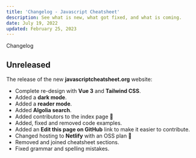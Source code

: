 ```yaml
---
title: 'Changelog - Javascript Cheatsheet'
description: See what is new, what got fixed, and what is coming.
date: July 19, 2022
updated: February 25, 2023
---
```


<base-title :title="frontmatter.title" :description="frontmatter.description">
Changelog
</base-title>

## Unreleased

The release of the new **javascriptcheatsheet.org** website:

- Complete re-design with **Vue 3** and **Tailwind CSS**.
- Added a **dark mode**.
- Added a **reader mode**.
- Added **Algolia search**.
- Added contributors to the index page 🥰
- Added, fixed and removed code examples.
- Added an **Edit this page on GitHub** link to make it easier to contribute.
- Changed hosting to **Netlify** with an OSS plan 🎉
- Removed and joined cheatsheet sections.
- Fixed grammar and spelling mistakes.
